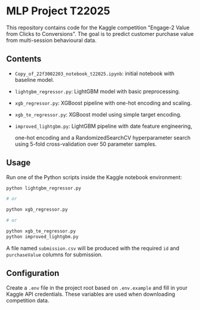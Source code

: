 # MLP Project T22025

This repository contains code for the Kaggle competition
"Engage-2 Value from Clicks to Conversions". The goal is to
predict customer purchase value from multi-session behavioural data.

## Contents

- `Copy_of_22f3002203_notebook_t22025.ipynb`: initial notebook with baseline model.
- `lightgbm_regressor.py`: LightGBM model with basic preprocessing.
- `xgb_regressor.py`: XGBoost pipeline with one-hot encoding and scaling.
- `xgb_te_regressor.py`: XGBoost model using simple target encoding.
- `improved_lightgbm.py`: LightGBM pipeline with date feature engineering,

  one-hot encoding and a RandomizedSearchCV hyperparameter search using
  5-fold cross-validation over 50 parameter samples.

## Usage

Run one of the Python scripts inside the Kaggle notebook environment:

```bash
python lightgbm_regressor.py

# or

python xgb_regressor.py

# or

python xgb_te_regressor.py
python improved_lightgbm.py
```

A file named `submission.csv` will be produced with the required
`id` and `purchaseValue` columns for submission.

## Configuration

Create a `.env` file in the project root based on `.env.example` and fill in your Kaggle API credentials. These variables are used when downloading competition data.
